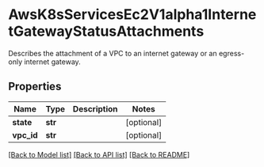 # AwsK8sServicesEc2V1alpha1InternetGatewayStatusAttachments

Describes the attachment of a VPC to an internet gateway or an egress-only internet gateway.
## Properties
Name | Type | Description | Notes
------------ | ------------- | ------------- | -------------
**state** | **str** |  | [optional] 
**vpc_id** | **str** |  | [optional] 

[[Back to Model list]](../README.md#documentation-for-models) [[Back to API list]](../README.md#documentation-for-api-endpoints) [[Back to README]](../README.md)


